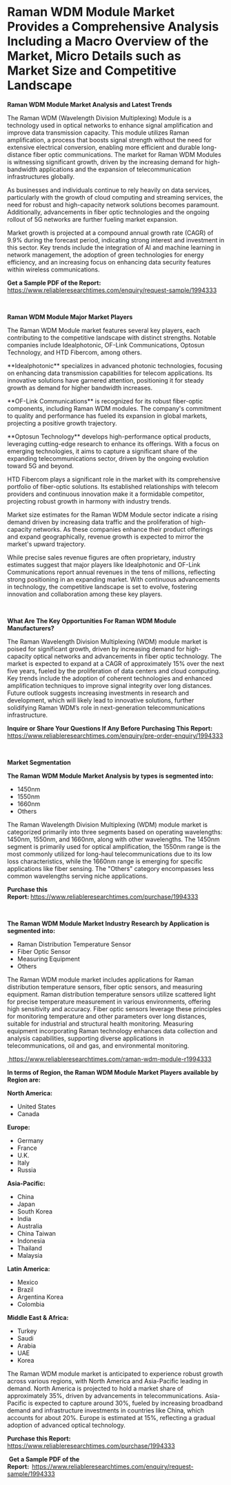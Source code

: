 <p><h1>Raman WDM Module Market Provides a Comprehensive Analysis Including a Macro Overview of the Market, Micro Details such as Market Size and Competitive Landscape</h1></p><p><strong>Raman WDM Module Market Analysis and Latest Trends</strong></p>
<p><p>The Raman WDM (Wavelength Division Multiplexing) Module is a technology used in optical networks to enhance signal amplification and improve data transmission capacity. This module utilizes Raman amplification, a process that boosts signal strength without the need for extensive electrical conversion, enabling more efficient and durable long-distance fiber optic communications. The market for Raman WDM Modules is witnessing significant growth, driven by the increasing demand for high-bandwidth applications and the expansion of telecommunication infrastructures globally. </p><p>As businesses and individuals continue to rely heavily on data services, particularly with the growth of cloud computing and streaming services, the need for robust and high-capacity network solutions becomes paramount. Additionally, advancements in fiber optic technologies and the ongoing rollout of 5G networks are further fueling market expansion. </p><p>Market growth is projected at a compound annual growth rate (CAGR) of 9.9% during the forecast period, indicating strong interest and investment in this sector. Key trends include the integration of AI and machine learning in network management, the adoption of green technologies for energy efficiency, and an increasing focus on enhancing data security features within wireless communications.</p></p>
<p><strong>Get a Sample PDF of the Report:&nbsp;</strong> <a href="https://www.reliableresearchtimes.com/enquiry/request-sample/1994333?utm_campaign=2783&utm_medium=2&utm_source=Github&utm_content=ia&utm_term=15042025&utm_id=raman-wdm-module">https://www.reliableresearchtimes.com/enquiry/request-sample/1994333</a></p>
<p>&nbsp;</p>
<p><strong>Raman WDM Module Major Market Players</strong></p>
<p><p>The Raman WDM Module market features several key players, each contributing to the competitive landscape with distinct strengths. Notable companies include Idealphotonic, OF-Link Communications, Optosun Technology, and HTD Fibercom, among others.</p><p>**Idealphotonic** specializes in advanced photonic technologies, focusing on enhancing data transmission capabilities for telecom applications. Its innovative solutions have garnered attention, positioning it for steady growth as demand for higher bandwidth increases.</p><p>**OF-Link Communications** is recognized for its robust fiber-optic components, including Raman WDM modules. The company's commitment to quality and performance has fueled its expansion in global markets, projecting a positive growth trajectory.</p><p>**Optosun Technology** develops high-performance optical products, leveraging cutting-edge research to enhance its offerings. With a focus on emerging technologies, it aims to capture a significant share of the expanding telecommunications sector, driven by the ongoing evolution toward 5G and beyond.</p><p>HTD Fibercom plays a significant role in the market with its comprehensive portfolio of fiber-optic solutions. Its established relationships with telecom providers and continuous innovation make it a formidable competitor, projecting robust growth in harmony with industry trends.</p><p>Market size estimates for the Raman WDM Module sector indicate a rising demand driven by increasing data traffic and the proliferation of high-capacity networks. As these companies enhance their product offerings and expand geographically, revenue growth is expected to mirror the market's upward trajectory.</p><p>While precise sales revenue figures are often proprietary, industry estimates suggest that major players like Idealphotonic and OF-Link Communications report annual revenues in the tens of millions, reflecting strong positioning in an expanding market. With continuous advancements in technology, the competitive landscape is set to evolve, fostering innovation and collaboration among these key players.</p></p>
<p>&nbsp;</p>
<p><strong>What Are The Key Opportunities For Raman WDM Module Manufacturers?</strong></p>
<p><p>The Raman Wavelength Division Multiplexing (WDM) module market is poised for significant growth, driven by increasing demand for high-capacity optical networks and advancements in fiber optic technology. The market is expected to expand at a CAGR of approximately 15% over the next five years, fueled by the proliferation of data centers and cloud computing. Key trends include the adoption of coherent technologies and enhanced amplification techniques to improve signal integrity over long distances. Future outlook suggests increasing investments in research and development, which will likely lead to innovative solutions, further solidifying Raman WDM’s role in next-generation telecommunications infrastructure.</p></p>
<p><strong>Inquire or Share Your Questions If Any Before Purchasing This Report:</strong> <a href="https://www.reliableresearchtimes.com/enquiry/pre-order-enquiry/1994333?utm_campaign=2783&utm_medium=2&utm_source=Github&utm_content=ia&utm_term=15042025&utm_id=raman-wdm-module">https://www.reliableresearchtimes.com/enquiry/pre-order-enquiry/1994333</a></p>
<p>&nbsp;</p>
<p><strong>Market Segmentation</strong></p>
<p><strong>The Raman WDM Module Market Analysis by types is segmented into:</strong></p>
<p><ul><li>1450nm</li><li>1550nm</li><li>1660nm</li><li>Others</li></ul></p>
<p><p>The Raman Wavelength Division Multiplexing (WDM) module market is categorized primarily into three segments based on operating wavelengths: 1450nm, 1550nm, and 1660nm, along with other wavelengths. The 1450nm segment is primarily used for optical amplification, the 1550nm range is the most commonly utilized for long-haul telecommunications due to its low loss characteristics, while the 1660nm range is emerging for specific applications like fiber sensing. The "Others" category encompasses less common wavelengths serving niche applications.</p></p>
<p><strong>Purchase this Report:&nbsp;</strong><a href="https://www.reliableresearchtimes.com/purchase/1994333?utm_campaign=2783&utm_medium=2&utm_source=Github&utm_content=ia&utm_term=15042025&utm_id=raman-wdm-module">https://www.reliableresearchtimes.com/purchase/1994333</a></p>
<p>&nbsp;</p>
<p><strong>The Raman WDM Module Market Industry Research by Application is segmented into:</strong></p>
<p><ul><li>Raman Distribution Temperature Sensor</li><li>Fiber Optic Sensor</li><li>Measuring Equipment</li><li>Others</li></ul></p>
<p><p>The Raman WDM module market includes applications for Raman distribution temperature sensors, fiber optic sensors, and measuring equipment. Raman distribution temperature sensors utilize scattered light for precise temperature measurement in various environments, offering high sensitivity and accuracy. Fiber optic sensors leverage these principles for monitoring temperature and other parameters over long distances, suitable for industrial and structural health monitoring. Measuring equipment incorporating Raman technology enhances data collection and analysis capabilities, supporting diverse applications in telecommunications, oil and gas, and environmental monitoring.</p></p>
<p><a href="https://www.reliableresearchtimes.com/raman-wdm-module-r1994333?utm_campaign=2783&utm_medium=2&utm_source=Github&utm_content=ia&utm_term=15042025&utm_id=raman-wdm-module">&nbsp;https://www.reliableresearchtimes.com/raman-wdm-module-r1994333</a></p>
<p><strong>In terms of Region, the Raman WDM Module Market Players available by Region are:</strong></p>
<p>
    <p> <strong> North America: </strong>
        <ul>
            <li>United States</li>
            <li>Canada</li>
        </ul>
        </p> 
    <p> <strong> Europe: </strong>
        <ul>
            <li>Germany</li>
            <li>France</li>
            <li>U.K.</li>
            <li>Italy</li>
            <li>Russia</li>
        </ul>
        </p> 
    <p> <strong> Asia-Pacific: </strong>
        <ul>
            <li>China</li>
            <li>Japan</li>
            <li>South Korea</li>
            <li>India</li>
            <li>Australia</li>
            <li>China Taiwan</li>
            <li>Indonesia</li>
            <li>Thailand</li>
            <li>Malaysia</li>
        </ul>
        </p> 
    <p> <strong> Latin America: </strong>
        <ul>
            <li>Mexico</li>
            <li>Brazil</li>
            <li>Argentina Korea</li>
            <li>Colombia</li>
        </ul>
        </p> 
    <p> <strong> Middle East & Africa: </strong>
        <ul>
            <li>Turkey</li>
            <li>Saudi</li>
            <li>Arabia</li>
            <li>UAE</li>
            <li>Korea</li>
        </ul>
    </p>
    </p>
<p><p>The Raman WDM module market is anticipated to experience robust growth across various regions, with North America and Asia-Pacific leading in demand. North America is projected to hold a market share of approximately 35%, driven by advancements in telecommunications. Asia-Pacific is expected to capture around 30%, fueled by increasing broadband demand and infrastructure investments in countries like China, which accounts for about 20%. Europe is estimated at 15%, reflecting a gradual adoption of advanced optical technology.</p></p>
<p><strong>Purchase this Report: </strong><a href="https://www.reliableresearchtimes.com/purchase/1994333?utm_campaign=2783&utm_medium=2&utm_source=Github&utm_content=ia&utm_term=15042025&utm_id=raman-wdm-module">https://www.reliableresearchtimes.com/purchase/1994333</a></p>
<p>&nbsp;<strong>Get a Sample PDF of the Report:&nbsp;&nbsp;</strong><a href="https://www.reliableresearchtimes.com/enquiry/request-sample/1994333?utm_campaign=2783&utm_medium=2&utm_source=Github&utm_content=ia&utm_term=15042025&utm_id=raman-wdm-module">https://www.reliableresearchtimes.com/enquiry/request-sample/1994333</a></p>
<p><strong></strong></p>
<p><p></p><p></p><p></p></p>